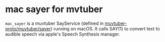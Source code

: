# mac sayer for mvtuber

`mac_sayer` is a muvtuber SayService (defined in [muvtuber-proto/muvtuber/sayer](https://github.com/cdfmlr/muvtuber-proto/tree/main/muvtuber/sayer)) running on macOS.
It calls SAY(1) to convert text to audible speech via apple's Speech Synthesis manager.

